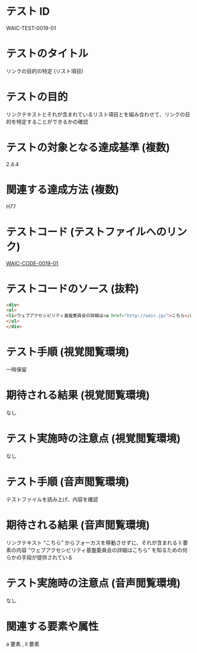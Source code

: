 # テスト ID

WAIC-TEST-0019-01

# テストのタイトル

リンクの目的の特定 (リスト項目)

# テストの目的

リンクテキストとそれが含まれているリスト項目とを組み合わせて、リンクの目的を特定することができるかの確認

# テストの対象となる達成基準 (複数)

2.4.4

# 関連する達成方法 (複数)

H77

# テストコード (テストファイルへのリンク)

[WAIC-CODE-0019-01](https://waic.github.io/as_test/WAIC-CODE/WAIC-CODE-0019-01.html)

# テストコードのソース (抜粋)

```html
<div>
<ul>
<li>ウェブアクセシビリティ基盤委員会の詳細は<a href="http://waic.jp/">こちら</a>。</li>
</ul>
</div>

```

# テスト手順 (視覚閲覧環境)

一時保留

# 期待される結果 (視覚閲覧環境)

なし

# テスト実施時の注意点 (視覚閲覧環境)

なし

# テスト手順 (音声閲覧環境)

テストファイルを読み上げ、内容を確認

# 期待される結果 (音声閲覧環境)

リンクテキスト “こちら” からフォーカスを移動させずに、それが含まれる li 要素の内容 “ウェブアクセシビリティ基盤委員会の詳細はこちら” を知るための何らかの手段が提供されている

# テスト実施時の注意点 (音声閲覧環境)

なし

# 関連する要素や属性

a 要素 , li 要素
